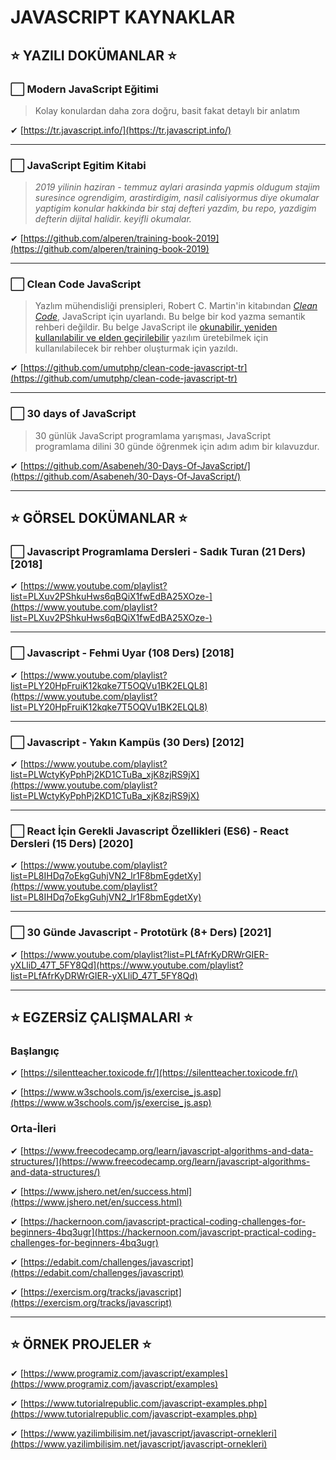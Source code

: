 # JAVASCRIPT KAYNAKLAR

## ⭐ YAZILI DOKÜMANLAR ⭐

### ⬜ Modern JavaScript Eğitimi

> Kolay konulardan daha zora doğru, basit fakat detaylı bir anlatım

✔ [https://tr.javascript.info/](https://tr.javascript.info/)

---

### ⬜ JavaScript Egitim Kitabi

> *2019 yilinin haziran - temmuz aylari arasinda yapmis oldugum stajim suresince ogrendigim, arastirdigim, nasil calisiyormus diye okumalar yaptigim konular hakkinda bir staj defteri yazdim, bu repo, yazdigim defterin dijital halidir. keyifli okumalar.*

✔ [https://github.com/alperen/training-book-2019](https://github.com/alperen/training-book-2019)

---

### ⬜ Clean Code JavaScript

> Yazlım mühendisliği prensipleri, Robert C. Martin'in kitabından [*Clean Code*](https://www.amazon.com/Clean-Code-Handbook-Software-Craftsmanship/dp/0132350882), JavaScript için uyarlandı. Bu belge bir kod yazma semantik rehberi değildir. Bu belge JavaScript ile [okunabilir, yeniden kullanılabilir ve elden geçirilebilir](https://github.com/ryanmcdermott/3rs-of-software-architecture) yazılım üretebilmek için kullanılabilecek bir rehber oluşturmak için yazıldı.

✔ [https://github.com/umutphp/clean-code-javascript-tr](https://github.com/umutphp/clean-code-javascript-tr)

---

### ⬜ 30 days of JavaScript

> 30 günlük JavaScript programlama yarışması, JavaScript programlama dilini 30 günde öğrenmek için adım adım bir kılavuzdur.

✔ [https://github.com/Asabeneh/30-Days-Of-JavaScript/](https://github.com/Asabeneh/30-Days-Of-JavaScript/)

---

## ⭐ GÖRSEL DOKÜMANLAR ⭐

### ⬜ Javascript Programlama Dersleri - Sadık Turan (21 Ders) [2018]

✔ [https://www.youtube.com/playlist?list=PLXuv2PShkuHws6qBQiX1fwEdBA25XOze-](https://www.youtube.com/playlist?list=PLXuv2PShkuHws6qBQiX1fwEdBA25XOze-)

---

### ⬜ Javascript - Fehmi Uyar (108 Ders) [2018]

✔ [https://www.youtube.com/playlist?list=PLY20HpFruiK12kqke7T5OQVu1BK2ELQL8](https://www.youtube.com/playlist?list=PLY20HpFruiK12kqke7T5OQVu1BK2ELQL8)

---

### ⬜ Javascript - Yakın Kampüs (30 Ders) [2012]

✔ [https://www.youtube.com/playlist?list=PLWctyKyPphPj2KD1CTuBa_xjK8zjRS9jX](https://www.youtube.com/playlist?list=PLWctyKyPphPj2KD1CTuBa_xjK8zjRS9jX)

---

### ⬜ React İçin Gerekli Javascript Özellikleri (ES6) - React Dersleri (15 Ders) [2020]

✔ [https://www.youtube.com/playlist?list=PL8IHDq7oEkgGuhjVN2_lr1F8bmEgdetXy](https://www.youtube.com/playlist?list=PL8IHDq7oEkgGuhjVN2_lr1F8bmEgdetXy)

---

### ⬜ 30 Günde Javascript - Prototürk (8+ Ders) [2021]

✔ [https://www.youtube.com/playlist?list=PLfAfrKyDRWrGIER-yXLliD_47T_5FY8Qd](https://www.youtube.com/playlist?list=PLfAfrKyDRWrGIER-yXLliD_47T_5FY8Qd)

---

## ⭐ EGZERSİZ ÇALIŞMALARI ⭐

### Başlangıç

✔ [https://silentteacher.toxicode.fr/](https://silentteacher.toxicode.fr/)

✔ [https://www.w3schools.com/js/exercise_js.asp](https://www.w3schools.com/js/exercise_js.asp)

### Orta-İleri

✔ [https://www.freecodecamp.org/learn/javascript-algorithms-and-data-structures/](https://www.freecodecamp.org/learn/javascript-algorithms-and-data-structures/)

✔ [https://www.jshero.net/en/success.html](https://www.jshero.net/en/success.html)

✔ [https://hackernoon.com/javascript-practical-coding-challenges-for-beginners-4bq3ugr](https://hackernoon.com/javascript-practical-coding-challenges-for-beginners-4bq3ugr)

✔ [https://edabit.com/challenges/javascript](https://edabit.com/challenges/javascript)

✔ [https://exercism.org/tracks/javascript](https://exercism.org/tracks/javascript)

---

## ⭐ ÖRNEK PROJELER ⭐

✔ [https://www.programiz.com/javascript/examples](https://www.programiz.com/javascript/examples)

✔ [https://www.tutorialrepublic.com/javascript-examples.php](https://www.tutorialrepublic.com/javascript-examples.php)

✔ [https://www.yazilimbilisim.net/javascript/javascript-ornekleri](https://www.yazilimbilisim.net/javascript/javascript-ornekleri)
